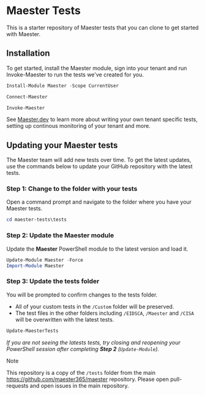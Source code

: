 # Maester Tests

This is a starter repository of Maester tests that you can clone to get started with Maester.

## Installation
To get started, install the Maester module, sign into your tenant and run Invoke-Maester to run the tests we've created for you.

```powershell
Install-Module Maester -Scope CurrentUser

Connect-Maester

Invoke-Maester
```

See [Maester.dev](https://maester.dev) to learn more about writing your own tenant specific tests, setting up continous monitoring of your tenant and more.

## Updating your Maester tests

The Maester team will add new tests over time. To get the latest updates, use the commands below to update your GitHub repository with the latest tests.

### Step 1: Change to the folder with your tests

Open a command prompt and navigate to the folder where you have your Maester tests.

```powershell
cd maester-tests\tests
```

### Step 2: Update the Maester module

Update the **Maester** PowerShell module to the latest version and load it.

```powershell
Update-Module Maester -Force
Import-Module Maester
```

### Step 3: Update the tests folder

You will be prompted to confirm changes to the tests folder.

* All of your custom tests in the `/Custom` folder will be preserved.
* The test files in the other folders including `/EIDSCA`, `/Maester` and `/CISA` will be overwritten with the latest tests.

```powershell
Update-MaesterTests
```

_If you are not seeing the latests tests, try closing and reopening your PowerShell session after completing **Step 2** (`Update-Module`)._

> [!NOTE]  
> This repository is a copy of the `/tests` folder from the main https://github.com/maester365/maester repository.
> Please open pull-requests and open issues in the main repository.
